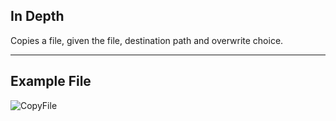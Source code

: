 ## In Depth
Copies a file, given the file, destination path and overwrite choice.
___
## Example File

![CopyFile](./DSCore.IO.FileSystem.CopyFile_img.jpg)

